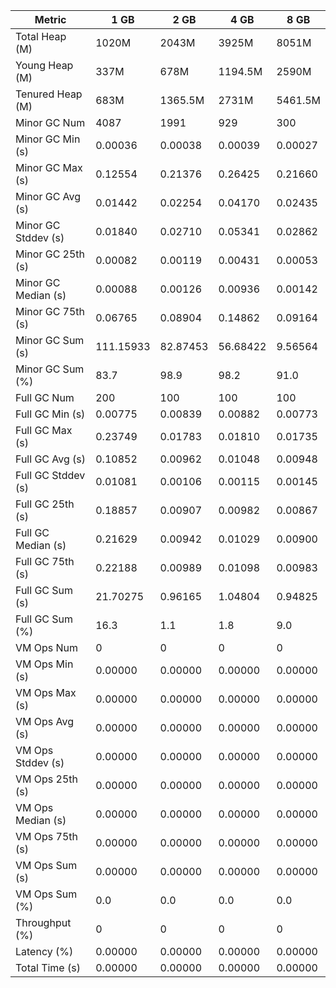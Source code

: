 | Metric | 1 GB | 2 GB | 4 GB | 8 GB |
|------|----|----|----|----|
| Total Heap (M) | 1020M | 2043M | 3925M | 8051M |
| Young Heap (M) | 337M | 678M | 1194.5M | 2590M |
| Tenured Heap (M) | 683M | 1365.5M | 2731M | 5461.5M |
| Minor GC Num | 4087 | 1991 | 929 | 300 |
| Minor GC Min (s) | 0.00036 | 0.00038 | 0.00039 | 0.00027 |
| Minor GC Max (s) | 0.12554 | 0.21376 | 0.26425 | 0.21660 |
| Minor GC Avg (s) | 0.01442 | 0.02254 | 0.04170 | 0.02435 |
| Minor GC Stddev (s) | 0.01840 | 0.02710 | 0.05341 | 0.02862 |
| Minor GC 25th (s) | 0.00082 | 0.00119 | 0.00431 | 0.00053 |
| Minor GC Median (s) | 0.00088 | 0.00126 | 0.00936 | 0.00142 |
| Minor GC 75th (s) | 0.06765 | 0.08904 | 0.14862 | 0.09164 |
| Minor GC Sum (s) | 111.15933 | 82.87453 | 56.68422 | 9.56564 |
| Minor GC Sum (%) | 83.7 | 98.9 | 98.2 | 91.0 |
| Full GC Num | 200 | 100 | 100 | 100 |
| Full GC Min (s) | 0.00775 | 0.00839 | 0.00882 | 0.00773 |
| Full GC Max (s) | 0.23749 | 0.01783 | 0.01810 | 0.01735 |
| Full GC Avg (s) | 0.10852 | 0.00962 | 0.01048 | 0.00948 |
| Full GC Stddev (s) | 0.01081 | 0.00106 | 0.00115 | 0.00145 |
| Full GC 25th (s) | 0.18857 | 0.00907 | 0.00982 | 0.00867 |
| Full GC Median (s) | 0.21629 | 0.00942 | 0.01029 | 0.00900 |
| Full GC 75th (s) | 0.22188 | 0.00989 | 0.01098 | 0.00983 |
| Full GC Sum (s) | 21.70275 | 0.96165 | 1.04804 | 0.94825 |
| Full GC Sum (%) | 16.3 | 1.1 | 1.8 | 9.0 |
| VM Ops Num | 0 | 0 | 0 | 0 |
| VM Ops Min (s) | 0.00000 | 0.00000 | 0.00000 | 0.00000 |
| VM Ops Max (s) | 0.00000 | 0.00000 | 0.00000 | 0.00000 |
| VM Ops Avg (s) | 0.00000 | 0.00000 | 0.00000 | 0.00000 |
| VM Ops Stddev (s) | 0.00000 | 0.00000 | 0.00000 | 0.00000 |
| VM Ops 25th (s) | 0.00000 | 0.00000 | 0.00000 | 0.00000 |
| VM Ops Median (s) | 0.00000 | 0.00000 | 0.00000 | 0.00000 |
| VM Ops 75th (s) | 0.00000 | 0.00000 | 0.00000 | 0.00000 |
| VM Ops Sum (s) | 0.00000 | 0.00000 | 0.00000 | 0.00000 |
| VM Ops Sum (%) | 0.0 | 0.0 | 0.0 | 0.0 |
| Throughput (%) | 0 | 0 | 0 | 0 |
| Latency (%) | 0.00000 | 0.00000 | 0.00000 | 0.00000 |
| Total Time (s) | 0.00000 | 0.00000 | 0.00000 | 0.00000 |
